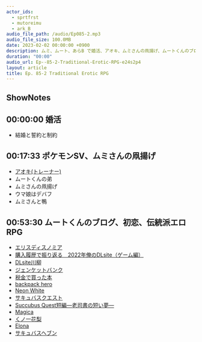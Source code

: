 ```yaml
---
actor_ids:
  - sprtfrst
  - mutoreimu
  - ark_B
audio_file_path: /audio/Ep085-2.mp3
audio_file_size: 100.0MB
date: 2023-02-02 00:00:00 +0900
description: ムミ、ムート、あらB で婚活、アオキ、ムミさんの凧揚げ、ムートくんのブログ、初恋、おすすめゲームなどについて話しました。
duration: "00:00"
audio_url: Ep--85-2-Traditional-Erotic-RPG-e24s2p4
layout: article
title: Ep. 85-2 Traditional Erotic RPG
---
```

## ShowNotes

## 00:00:00 婚活
* 結婚と誓約と制約

## 00:17:33 ポケモンSV、ムミさんの凧揚げ
* [アオキ(トレーナー)](https://dic.pixiv.net/a/%E3%82%A2%E3%82%AA%E3%82%AD%28%E3%83%88%E3%83%AC%E3%83%BC%E3%83%8A%E3%83%BC%29)
* ムートくんの弟
* ムミさんの凧揚げ
* ウマ娘はデバフ
* ムミさんと鴨

## 00:53:30 ムートくんのブログ、初恋、伝統派エロRPG

* [エリスディスノミア](https://www.dlsite.com/maniax/work/=/product_id/RJ392624.html)
* [購入履歴で振り返る　2022年俺のDLsite（ゲーム編）](https://mutoreimu.hatenablog.com/entry/2023/01/01/212608)
* [DLsite川柳](https://www.dlsite.com/home/campaign/senryu)
* [ジェンケットバンク](https://amzn.to/3IHV0fC)
* [税金で買った本](https://amzn.to/3WC5dQA)
* [backpack hero](https://store.steampowered.com/app/1970580/Backpack_Hero/?l=japanese)
* [Neon White](https://store.steampowered.com/app/1533420/Neon_White/?l=japanese)
* [サキュバスクエスト](https://sqdt.jp/products/)
* [Succubus Quest短編—老司書の短い夢—](https://www.dlsite.com/maniax/work/=/product_id/RJ036095.html)
* [Magica](https://www.dlsite.com/maniax/work/=/product_id/RJ100735.html)
* [くノ一花梨](https://www.dlsite.com/maniax/work/=/product_id/RJ337117.html/)
* [Elona](https://ja.wikipedia.org/wiki/Elona)
* [サキュバスヘブン](https://www.dlsite.com/maniax/work/=/product_id/RJ284978.html)